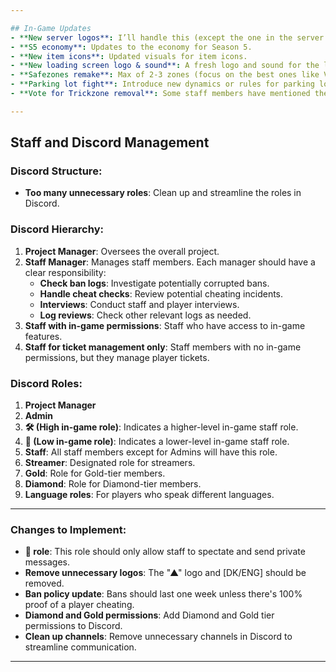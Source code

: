 ```yaml
---

## In-Game Updates
- **New server logos**: I’ll handle this (except the one in the server list – it looks great).
- **S5 economy**: Updates to the economy for Season 5.
- **New item icons**: Updated visuals for item icons.
- **New loading screen logo & sound**: A fresh logo and sound for the loading screen.
- **Safezones remake**: Max of 2-3 zones (focus on the best ones like Vinewood, IKEA, etc.).
- **Parking lot fight**: Introduce new dynamics or rules for parking lot fights.
- **Vote for Trickzone removal**: Some staff members have mentioned they don't like it.

---
```


## Staff and Discord Management

### Discord Structure:
- **Too many unnecessary roles**: Clean up and streamline the roles in Discord.

### Discord Hierarchy:
1. **Project Manager**: Oversees the overall project.
2. **Staff Manager**: Manages staff members. Each manager should have a clear responsibility:
   - **Check ban logs**: Investigate potentially corrupted bans.
   - **Handle cheat checks**: Review potential cheating incidents.
   - **Interviews**: Conduct staff and player interviews.
   - **Log reviews**: Check other relevant logs as needed.
3. **Staff with in-game permissions**: Staff who have access to in-game features.
4. **Staff for ticket management only**: Staff members with no in-game permissions, but they manage player tickets.

### Discord Roles:
1. **Project Manager**
2. **Admin**
3. **🛠️ (High in-game role)**: Indicates a higher-level in-game staff role.
4. **🔨 (Low in-game role)**: Indicates a lower-level in-game staff role.
5. **Staff**: All staff members except for Admins will have this role.
6. **Streamer**: Designated role for streamers.
7. **Gold**: Role for Gold-tier members.
8. **Diamond**: Role for Diamond-tier members.
9. **Language roles**: For players who speak different languages.

---

### Changes to Implement:
- **🔨 role**: This role should only allow staff to spectate and send private messages.
- **Remove unnecessary logos**: The "▲" logo and [DK/ENG] should be removed.
- **Ban policy update**: Bans should last one week unless there's 100% proof of a player cheating.
- **Diamond and Gold permissions**: Add Diamond and Gold tier permissions to Discord.
- **Clean up channels**: Remove unnecessary channels in Discord to streamline communication.

--- 
